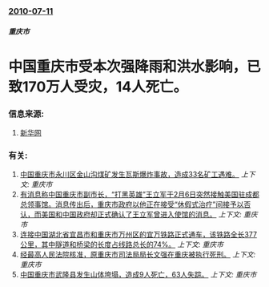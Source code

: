 ### [2010-07-11](/news/2010/07/11/index.md)

##### 重庆市
#  中国重庆市受本次强降雨和洪水影响，已致170万人受灾，14人死亡。




### 信息来源:

1. [新华网](http://news.163.com/10/0711/14/6BAMVO3S00014AEE.html)

### 有关:

1. [中国重庆市永川区金山沟煤矿发生瓦斯爆炸事故，造成33名矿工遇难。](/news/2016/10/31/中国重庆市永川区金山沟煤矿发生瓦斯爆炸事故-造成33名矿工遇难.md) _上下文: 重庆市_
2. [有消息称中国重庆市副市长，“打黑英雄”王立军于2月6日突然接触美国驻成都总领事馆。消息传出后，重庆市政府以他正在接受“休假式治疗”间接予以否认，而美国和中国政府却正式确认了王立军曾进入使馆的消息。](/news/2012/02/8/有消息称中国重庆市副市长-打黑英雄-王立军于2月6日突然接触美国驻成都总领事馆-消息传出后-重庆市政府以他正在接受-休.md) _上下文: 重庆市_
3. [ 连接中国湖北省宜昌市和重庆市万州区的宜万铁路正式通车，该铁路全长377公里，其中隧道和桥梁的长度占线路总长的74%。](/news/2010/12/22/连接中国湖北省宜昌市和重庆市万州区的宜万铁路正式通车-该铁路全长377公里-其中隧道和桥梁的长度占线路总长的74.md) _上下文: 重庆市_
4. [ 经最高人民法院核准，原重庆市司法局局长文强在重庆被执行死刑。](/news/2010/07/7/经最高人民法院核准-原重庆市司法局局长文强在重庆被执行死刑.md) _上下文: 重庆市_
5. [ 中国重庆市武隆县发生山体垮塌，造成9人死亡，63人失踪。](/news/2009/06/5/中国重庆市武隆县发生山体垮塌-造成9人死亡-63人失踪.md) _上下文: 重庆市_
